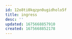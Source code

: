 ```yaml
---
id: 12o8ti0kqzpn0ugidholo5f
title: ingress
desc: ''
updated: 1675668857910
created: 1675668852178
---
```

